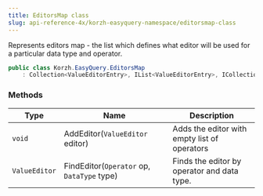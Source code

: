 ```yaml
---
title: EditorsMap class
slug: api-reference-4x/korzh-easyquery-namespace/editorsmap-class
---
```


Represents editors map - the list which defines what editor will be used for a particular data type and operator.
```csharp
public class Korzh.EasyQuery.EditorsMap
    : Collection<ValueEditorEntry>, IList<ValueEditorEntry>, ICollection<ValueEditorEntry>, IEnumerable<ValueEditorEntry>, IEnumerable, IList, ICollection, IReadOnlyList<ValueEditorEntry>, IReadOnlyCollection<ValueEditorEntry>

```

### Methods

| Type | Name | Description | 
| --- | --- | --- | 
| `void` | AddEditor(`ValueEditor` editor) | Adds the editor with empty list of operators | 
| `ValueEditor` | FindEditor(`Operator` op, `DataType` type) | Finds the editor by operator and data type. |